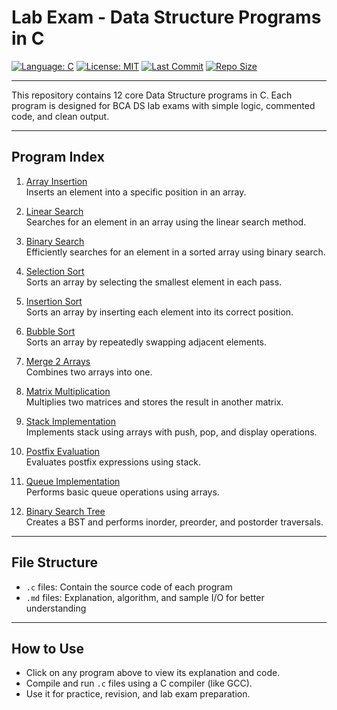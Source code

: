 # Lab Exam - Data Structure Programs in C

[![Language: C](https://img.shields.io/badge/language-C-blue.svg)](https://github.com/MasterOfBrokenLogic/Lab-Exam)
[![License: MIT](https://img.shields.io/badge/license-MIT-green.svg)](LICENSE)
[![Last Commit](https://img.shields.io/github/last-commit/MasterOfBrokenLogic/Lab-Exam)](https://github.com/MasterOfBrokenLogic/Lab-Exam/commits/main)
[![Repo Size](https://img.shields.io/github/repo-size/MasterOfBrokenLogic/Lab-Exam)](https://github.com/MasterOfBrokenLogic/Lab-Exam)

---

This repository contains 12 core Data Structure programs in C. Each program is designed for BCA DS lab exams with simple logic, commented code, and clean output.

---

## Program Index

1. [Array Insertion](./arrayInsertion.md)  
   Inserts an element into a specific position in an array.

2. [Linear Search](./linearSearch.md)  
   Searches for an element in an array using the linear search method.

3. [Binary Search](./binarySearch.md)  
   Efficiently searches for an element in a sorted array using binary search.

4. [Selection Sort](./selectionSort.md)  
   Sorts an array by selecting the smallest element in each pass.

5. [Insertion Sort](./insertionSort.md)  
   Sorts an array by inserting each element into its correct position.

6. [Bubble Sort](./bubbleSort.md)  
   Sorts an array by repeatedly swapping adjacent elements.

7. [Merge 2 Arrays](./merge2arrays.md)  
   Combines two arrays into one.

8. [Matrix Multiplication](./matrixMultiplication.md)  
   Multiplies two matrices and stores the result in another matrix.

9. [Stack Implementation](./stackOps.md)  
   Implements stack using arrays with push, pop, and display operations.

10. [Postfix Evaluation](./postfixEval.md)  
    Evaluates postfix expressions using stack.

11. [Queue Implementation](./simpleQueue.md)  
    Performs basic queue operations using arrays.

12. [Binary Search Tree](./binarySearchTree.md)  
    Creates a BST and performs inorder, preorder, and postorder traversals.

---

## File Structure

- `.c` files: Contain the source code of each program  
- `.md` files: Explanation, algorithm, and sample I/O for better understanding

---

## How to Use

- Click on any program above to view its explanation and code.
- Compile and run `.c` files using a C compiler (like GCC).
- Use it for practice, revision, and lab exam preparation.
